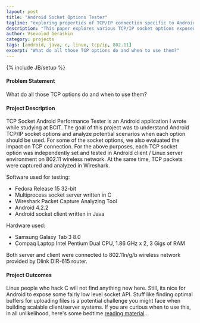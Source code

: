```yaml
---
layout: post
title: "Android Socket Options Tester"
tagline: "exploring properties of TCP/IP connection specific to Android over WIFI (exciting stuff!)"
description: "This paper explores various TCP/IP socket options exposed by Android API and their effect on TCP/IP connection over 802.11 WIFI network."
author: Vsevolod Geraskin
category: projects 
tags: [android, java, c, linux, tcp/ip, 802.11]
excerpt: "What do all those TCP options do and when to use them?"
---
```

{% include JB/setup %}

#### Problem Statement
What do all those TCP options do and when to use them?

#### Project Description 
TCP Socket Android Performance Tester is an Android application I wrote while studying at BCIT. The goal of this project was to understand Android TCP/IP socket options and analyze potential
scenarios when each option should be used. For some of the socket options, we also evaluated the impact on TCP connection. For the above purposes, each TCP socket option was independently set and
tested in Android client / Linux server environment on 802.11 wireless network. At the same time, TCP packets were captured and analyzed in Wireshark.

Software used for testing:

- Fedora Release 15 32-bit
- Multiprocess socket server written in C
- Wireshark Packet Capture Analyzing Tool
- Android 4.2.2
- Android socket client written in Java

Hardware used:

- Samsung Galaxy Tab 3 8.0
- Compaq Laptop Intel Pentium Dual CPU, 1.86 GHz x 2, 3 Gigs of RAM

Both server and client were connected to 802.11n/g/b wireless network provided by Dlink DIR-615 router.

#### Project Outcomes
Linux people who hack C will not find anything new here.   Still, its nice for Android to expose some fairly low level socket API.  Stuff like finding optimal buffers for uploading files is
a potential challenge you might face when building scalable client/server systems.  If you are curious when to use this, in all unlikelihood, here's some bedtime 
[reading material](/assets/post_docs/SocketOptionsGeraskin.pdf)...
